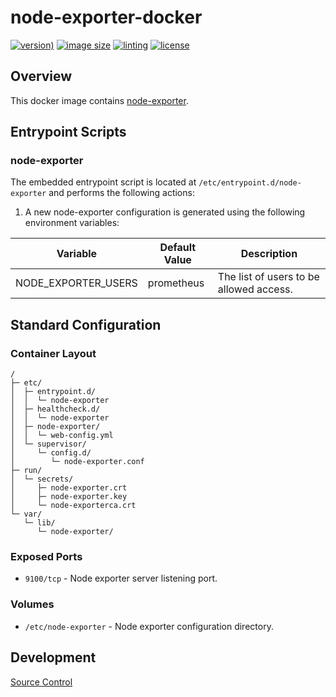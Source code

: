 # node-exporter-docker

[![version)](https://img.shields.io/docker/v/crashvb/node-exporter/latest)](https://hub.docker.com/repository/docker/crashvb/node-exporter)
[![image size](https://img.shields.io/docker/image-size/crashvb/node-exporter/latest)](https://hub.docker.com/repository/docker/crashvb/node-exporter)
[![linting](https://img.shields.io/badge/linting-hadolint-yellow)](https://github.com/hadolint/hadolint)
[![license](https://img.shields.io/github/license/crashvb/node-exporter-docker.svg)](https://github.com/crashvb/node-exporter-docker/blob/master/LICENSE.md)

## Overview

This docker image contains [node-exporter](https://prometheus.io/docs/guides/node-exporter/).

## Entrypoint Scripts

### node-exporter

The embedded entrypoint script is located at `/etc/entrypoint.d/node-exporter` and performs the following actions:

1. A new node-exporter configuration is generated using the following environment variables:

 | Variable | Default Value | Description |
 | ---------| ------------- | ----------- |
 | NODE\_EXPORTER\_USERS| prometheus | The list of users to be allowed access. |

## Standard Configuration

### Container Layout

```
/
├─ etc/
│  ├─ entrypoint.d/
│  │  └─ node-exporter
│  ├─ healthcheck.d/
│  │  └─ node-exporter
│  ├─ node-exporter/
│  │  └─ web-config.yml
│  └─ supervisor/
│     └─ config.d/
│        └─ node-exporter.conf
├─ run/
│  └─ secrets/
│     ├─ node-exporter.crt
│     ├─ node-exporter.key
│     └─ node-exporterca.crt
└─ var/
   └─ lib/
      └─ node-exporter/
```

### Exposed Ports

* `9100/tcp` - Node exporter server listening port.

### Volumes

* `/etc/node-exporter` - Node exporter configuration directory.

## Development

[Source Control](https://github.com/crashvb/node-exporter-docker)

